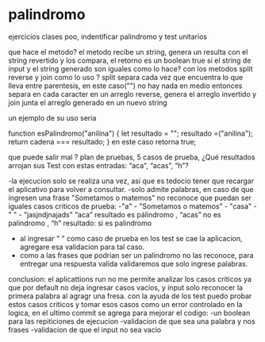 # palindromo
ejercicios clases poo, indentificar palindromo y test unitarios

que hace el metodo? 
el metodo recibe un string, genera un resulta con el string revertido y los compara, el retorno es un boolean true si el string de input y el string generado son iguales
como lo hace? 
con los metodos split reverse y join 
como lo uso ?
split separa cada vez que encuentra lo que lleva entre parentesis, en este caso("") no hay nada en medio entonces separa en cada caracter en un arreglo 
reverse, genera el arreglo invertido 
y join junta el arreglo generado en un nuevo string 

un ejemplo de su uso seria 

function esPalindromo("anilina") {
let resultado = "";
resultado =("anilina");
return cadena === resultado;
}
en este caso retorna true;

que puede salir mal ? plan de pruebas, 5 casos de prueba, ¿Qué resultados arrojan sus Test con estas entradas: “aca”, “acas”, “h”?

-la ejecucion solo se realiza una vez, asi que es tedocio tener que recargar el aplicativo para volver a consultar.
-solo admite palabras, en caso de que ingresen una frase "Sometamos o matemos" no reconoce que puedan ser iguales
casos criticos de prueba: 
-"a" - "Sometamos o matemos" - "casa" - " " - "jasjndjnajads"
“aca” resultado es pálindromo , “acas” no es palindromo , “h” resultado: si es palindromo
- al ingresar " " como caso de prueba en los test se cae la aplicacion, agregare esa validacion para tal caso.
- como a las frases que podrian ser un palindromo no las reconoce, para entregar una respuesta valida validaremos que solo ingrese palabras.

conclusion:
el aplicattions run no me permite analizar los casos criticos ya que por default no deja ingresar casos vacios, y input solo reconocer la primera palabra al agragr una fresa.
con la ayuda de los test puedo probar estos casos criticos y tomar esos casos como un error controlado en la logica, 
en el ultimo commit se  agrega para mejorar el codigo: 
-un boolean para las repiticiones de ejecucion
-validacion de que sea una palabra y nos frases
-validacion de que el input no sea vacio


